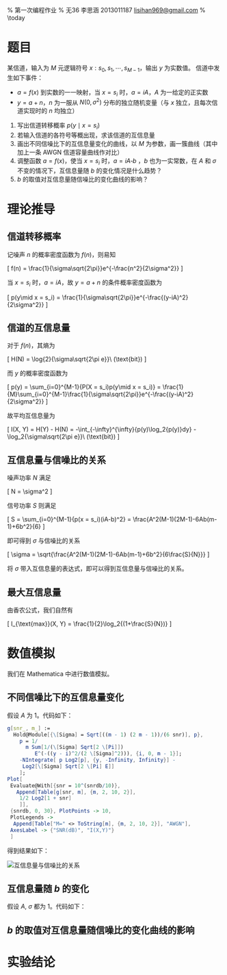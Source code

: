 % 第一次编程作业
% 无36
  李思涵
  2013011187
  <lisihan969@gmail.com>
% \today

# 题目

某信道，输入为 $M$ 元逻辑符号 $x: s_0, s_1, \cdots, s_{M-1}$，输出 $y$ 为实数值。
信道中发生如下事件：

- $a = f(x)$ 到实数的一一映射，当 $x = s_i$ 时，$a = iA$，$A$ 为一给定的正实数
- $y = a + n$，$n$ 为一服从 $N(0, \sigma^2)$ 分布的独立随机变量（与 $x$ 独立，且每次信道实现时的 $n$ 均独立）

1. 写出信道转移概率 $p(y\mid x = s_i)$
2. 若输入信道的各符号等概出现，求该信道的互信息量
3. 画出不同信噪比下的互信息量变化的曲线，以 $M$ 为参数，画一簇曲线（其中加上一条 AWGN 信道容量曲线作对比）
4. 调整函数 $a = f(x)$，使当 $x = s_i$ 时，$a = iA ‐ b$ ，$b$ 也为一实常数，在 $A$ 和 $\sigma$ 不变的情况下，互信息量随 $b$ 的变化情况是什么趋势？
5. $b$ 的取值对互信息量随信噪比的变化曲线的影响？

# 理论推导

## 信道转移概率

记噪声 $n$ 的概率密度函数为 $f(n)$，则易知

\[
  f(n) = \frac{1}{\sigma\sqrt{2\pi}}e^{-\frac{n^2}{2\sigma^2}}
\]

当 $x = s_i$ 时，$a = iA$，故 $y = a + n$ 的条件概率密度函数为

\[
  p(y\mid x = s_i) = \frac{1}{\sigma\sqrt{2\pi}}e^{-\frac{(y-iA)^2}{2\sigma^2}}
\]

## 信道的互信息量

对于 $f(n)$，其熵为

\[
  H(N) = \log{2}{\sigma\sqrt{2\pi e}}\ (\text{bit})
\]

而 $y$ 的概率密度函数为

\[
  p(y) = \sum_{i=0}^{M-1}{P(X = s_i)p(y\mid x = s_i)}
       = \frac{1}{M}\sum_{i=0}^{M-1}\frac{1}{\sigma\sqrt{2\pi}}e^{-\frac{(y-iA)^2}{2\sigma^2}}
\]


故平均互信息量为

\[
  I(X, Y) = H(Y) - H(N) = -\int_{-\infty}^{\infty}{p(y)\log_2{p(y)}dy} - 
                          \log_2{\sigma\sqrt{2\pi e}}\ (\text{bit})
\]

## 互信息量与信噪比的关系

噪声功率 $N$ 满足

\[
  N = \sigma^2
\]

信号功率 $S$ 则满足

\[
  S = \sum_{i=0}^{M-1}{p(x = s_i)(iA-b)^2}
    = \frac{A^2(M-1)(2M-1)-6Ab(m-1)+6b^2}{6}
\]

即可得到 $\sigma$ 与信噪比的关系

\[
  \sigma = \sqrt{\frac{A^2(M-1)(2M-1)-6Ab(m-1)+6b^2}{6\frac{S}{N}}}
\]

将 $\sigma$ 带入互信息量的表达式，即可以得到互信息量与信噪比的关系。

## 最大互信息量

由香农公式，我们自然有

\[
  I_{\text{max}}(X, Y) = \frac{1}{2}\log_2{(1+\frac{S}{N})}
\]

# 数值模拟

我们在 Mathematica 中进行数值模拟。

## 不同信噪比下的互信息量变化

假设 $A$ 为 1。代码如下：

```mathematica
g[snr_, m_] := 
  Hold@Module[{\[Sigma] = Sqrt[((m - 1) (2 m - 1))/(6 snr)], p},
    p = 1/
      m Sum[1/(\[Sigma] Sqrt[2 \[Pi]])
         E^(-((y - i)^2/(2 \[Sigma]^2))), {i, 0, m - 1}];
    -NIntegrate[ p Log2[p], {y, -Infinity, Infinity}] - 
     Log2[\[Sigma] Sqrt[2 \[Pi] E]]
    ];
Plot[
 Evaluate@With[{snr = 10^(snrdb/10)},
   Append[Table[g[snr, m], {m, 2, 10, 2}],
    1/2 Log2[1 + snr]
    ]],
 {snrdb, 0, 30}, PlotPoints -> 10,
 PlotLegends -> 
  Append[Table["M=" <> ToString[m], {m, 2, 10, 2}], "AWGN"],
 AxesLabel -> {"SNR(dB)", "I(X,Y)"}
 ]
```

得到结果如下：

![互信息量与信噪比的关系](I-SNR.png)

## 互信息量随 $b$ 的变化

假设 $A$, $\sigma$ 都为 1。代码如下：

## $b$ 的取值对互信息量随信噪比的变化曲线的影响

# 实验结论
